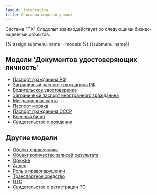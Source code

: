 ```yaml
---
layout: integration
title: Описания моделей данных
---
```


Система "ПК" Следопыт взаимодействует со следующими бизнес-моделями объектов.

{% assign submenu_name = models %}
{{submenu_name}}

## Модели 'Документов удостоверяющих личность'

* [Паспорт гражданина РФ]({{site.baseurl}}/integration/models/russian_passport.html)
* [Заграничный паспорт гражданина РФ]({{site.baseurl}}/integration/models/international_passport.html)
* [Водительское удостоверение]({{site.baseurl}}/integration/models/driving_licence.html)
* [Заграничный паспорт иностранного гражданина]({{site.baseurl}}/integration/models/foreign_passport.html)
* [Миграционная карта]({{site.baseurl}}/integration/models/migration_card.html)
* [Паспорт моряка]({{site.baseurl}}/integration/models/seaman_passport.html)
* [Паспорт гражданина СССР]({{site.baseurl}}/integration/models/ussr_passport.html)
* [Военный билет]({{site.baseurl}}/integration/models/military_passport.html)
* [Свидетельство о рождении]({{site.baseurl}}/integration/models/birth_certificate.html)

## Другие модели

* [Объект справочника]({{site.baseurl}}/integration/models/classifier_value.html)
* [Объект количество записей результата]({{site.baseurl}}/integration/models/pages.html)
* [Оружие]({{site.baseurl}}/integration/models/arm.html)
* [Адрес]({{site.baseurl}}/integration/models/address.html)
* [Роль в правонарушении]({{site.baseurl}}/integration/models/role_in_offence.html)
* [Транспортное средство]({{site.baseurl}}/integration/models/vehicle.html)
* [ПТС]({{site.baseurl}}/integration/models/pts.html)
* [Cвидетельство о регистрации ТС]({{site.baseurl}}/integration/models/sts.html)
